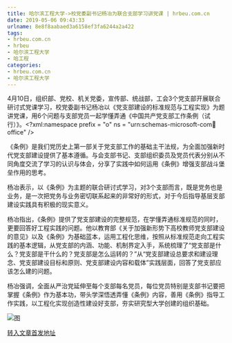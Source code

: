 ```yaml
---
title: 哈尔滨工程大学->校党委副书记杨冶为联合支部学习讲党课 | hrbeu.com.cn
date: 2019-05-06 09:43:33
urlname: 8e8f8aabaed3a6158ef3fa6244a2a422
tags: 
- hrbeu.com.cn
- hrbeu
- 哈尔滨工程大学
- 哈工程
categories:
- hrbeu.com.cn
- 哈尔滨工程大学
---
```


4月10日，组织部、党校、机关党委，宣传部、统战部，工会3个党支部开展联合研讨式党课学习，校党委副书记杨冶以《党支部建设的标准规范与工程实现》为题讲党课，用6个问题与支部党员一起学懂弄通《中国共产党支部工作条例（试行）》。<?xml:namespace prefix = "o" ns = "urn:schemas-microsoft-com:office:office" />

《条例》是我们党历史上第一部关于党支部工作的基础主干法规，为全面加强新时代党支部建设提供了基本遵循。与会支部书记、支部组织委员及党员代表分别从不同角度交流了学习的认识与体会，分享了实践中如何运用《条例》增强支部战斗堡垒作用的思考。

杨冶表示，以《条例》为主题的联合研讨式学习，对3个支部而言，既是党务也是业务，是一次把党务与业务密切联系起来的非常好的形式，对于今后指导基层支部建设实践具有积极的现实意义。

杨冶指出，《条例》提供了党支部建设的完整规范，在学懂弄通标准规范的同时，更要回答好工程实践的问题。他以教育部《关于加强新形势下高校教师党支部建设的意见》以及《条例》为基础蓝本，运用工程化思维，按照从标准规范走向工程实践的基本逻辑，从党支部的内涵、功能、机制界定入手，系统梳理了“党支部是什么？党支部是干什么的？党支部是怎么运转的？”从“党支部建设总要求和建设理念、党支部建设目标和原则、党支部建设内容和载体”实践层面，回答了党支部应该怎么建的问题。

杨冶强调，全面从严治党延伸至每个支部每名党员，每位党员特别是支部书记要把掌握《条例》作为基本功，带头学深悟透弄懂《条例》内容，善用《条例》指导工作实践，以工程化实现创造性建设好支部，夯实研究型大学创建的组织基础。

![图](http://gongxue.cn/news/UploadFiles_4906/201904/2019041115411445.jpg)

[转入文章首发地址](http://gongxue.cn/news/2019/201904/news_195013.html)